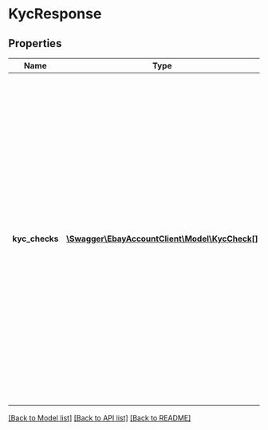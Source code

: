 # KycResponse

## Properties
Name | Type | Description | Notes
------------ | ------------- | ------------- | -------------
**kyc_checks** | [**\Swagger\EbayAccountClient\Model\KycCheck[]**](KycCheck.md) | This array contains one or more KYC checks required from a managed payments seller. The seller may need to provide more documentation and/or information about themselves, their company, or the bank account they are using for seller payouts. If no KYC checks are currently required from the seller, this array is not returned, and the seller only receives a 204 No Content HTTP status code. | [optional] 

[[Back to Model list]](../README.md#documentation-for-models) [[Back to API list]](../README.md#documentation-for-api-endpoints) [[Back to README]](../README.md)


